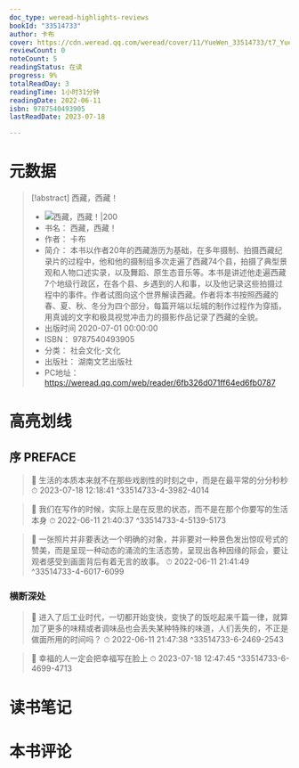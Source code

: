 ```yaml
---
doc_type: weread-highlights-reviews
bookId: "33514733"
author: 卡布
cover: https://cdn.weread.qq.com/weread/cover/11/YueWen_33514733/t7_YueWen_33514733.jpg
reviewCount: 0
noteCount: 5
readingStatus: 在读
progress: 9%
totalReadDay: 3
readingTime: 1小时31分钟
readingDate: 2022-06-11
isbn: 9787540493905
lastReadDate: 2023-07-18

---
```

# 元数据
> [!abstract] 西藏，西藏！
> - ![ 西藏，西藏！|200](https://cdn.weread.qq.com/weread/cover/11/YueWen_33514733/t7_YueWen_33514733.jpg)
> - 书名： 西藏，西藏！
> - 作者： 卡布
> - 简介： 本书以作者20年的西藏游历为基础，在多年摄制、拍摄西藏纪录片的过程中，他和他的摄制组多次走遍了西藏74个县，拍摄了典型景观和人物口述实录，以及舞蹈、原生态音乐等。本书是讲述他走遍西藏7个地级行政区，在各个县、乡遇到的人和事，以及他记录这些拍摄过程中的事件。作者试图向这个世界解读西藏。作者将本书按照西藏的春、夏、秋、冬分为四个部分，每篇开端以坛城的制作过程作为穿插，用真诚的文字和极具视觉冲击力的摄影作品记录了西藏的全貌。
> - 出版时间 2020-07-01 00:00:00
> - ISBN： 9787540493905
> - 分类： 社会文化-文化
> - 出版社： 湖南文艺出版社
> - PC地址：https://weread.qq.com/web/reader/6fb326d071ff64ed6fb0787

# 高亮划线

## 序 PREFACE

> 📌 生活的本质本来就不在那些戏剧性的时刻之中，而是在最平常的分分秒秒 
> ⏱ 2023-07-18 12:18:41 ^33514733-4-3982-4014

> 📌 我们在写作的时候，实际上是在反思的状态，而不是在那个你要写的生活本身 
> ⏱ 2022-06-11 21:40:37 ^33514733-4-5139-5173

> 📌 一张照片并非要表达一个明确的对象，并非要对一种景色发出惊叹号式的赞美，而是呈现一种动态的涌流的生活态势，呈现出各种因缘的际会，要让观者感受到画面背后有着无言的故事。 
> ⏱ 2022-06-11 21:41:49 ^33514733-4-6017-6099

### 横断深处

> 📌 进入了后工业时代，一切都开始变快，变快了的饭吃起来千篇一律，就算加了更多的味精或者调味品也会丢失某种特殊的味道，人们丢失的，不正是做面所用的时间吗？ 
> ⏱ 2022-06-11 21:47:38 ^33514733-6-2469-2543

> 📌 幸福的人一定会把幸福写在脸上 
> ⏱ 2023-07-18 12:47:45 ^33514733-6-4699-4713

# 读书笔记

# 本书评论
